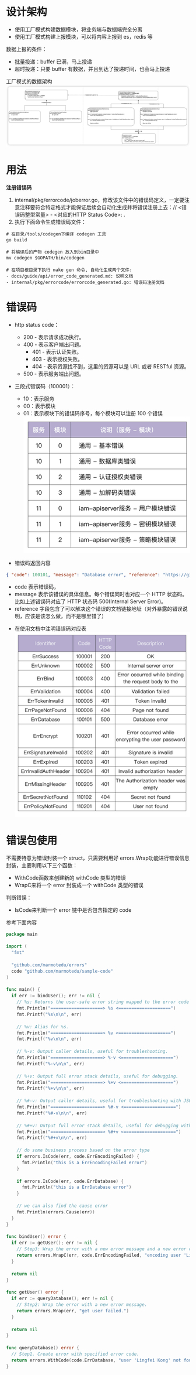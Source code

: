 # 设计架构

- 使用工厂模式构建数据模块，将业务端与数据端完全分离
- 使用工厂模式构建上报模块，可以将内容上报到 es，redis 等

数据上报的条件：
- 批量投递：buffer 已满，马上投递
- 超时投递：只要 buffer 有数据，并且到达了投递时间，也会马上投递

工厂模式的数据架构
![](../img/数据架构.png)


# 用法

**注册错误码**
1. internal/pkg/errorcode/joberror.go，修改该文件中的错误码定义，一定要注意注释要符合特定格式才能保证后续会自动化生成并将错误注册上去：// <错误码整型常量> - <对应的HTTP Status Code>: .
2. 执行下面命令生成错误码文件：
```shell
# 在目录/tools/codegen下编译 codegen 工具
go build

# 将编译后的产物 codegen 放入到bin目录中
mv codegen $GOPATH/bin/codegen

# 在项目根目录下执行 make gen 命令, 自动化生成两个文件:
- docs/guide/api/error_code_generated.md: 说明文档
- internal/pkg/errorcode/errorcode_generated.go: 错误码注册文档

```

# 错误码

* http status code：
  - 200 - 表示请求成功执行。
  - 400 - 表示客户端出问题。
    - 401 - 表示认证失败。
    - 403 - 表示授权失败。
    - 404 - 表示资源找不到，这里的资源可以是 URL 或者 RESTful 资源。
  - 500 - 表示服务端出问题。

* 三段式错误码（100001）：
  * 10：表示服务
  * 00：表示模块
  * 01：表示模块下的错误码序号，每个模块可以注册 100 个错误
![](../img/errors-code.png)

* 错误码返回内容
```json
{ "code": 100101, "message": "Database error", "reference": "https://github.com/marmotedu/iam/tree/master/docs/guide/zh-CN/faq/iam-apiserver"}
```
- code 表示错误码，
- message 表示该错误的具体信息。每个错误同时也对应一个 HTTP 状态码。比如上述错误码对应了 HTTP 状态码 500(Internal Server Error)。
- reference 字段包含了可以解决这个错误的文档链接地址（对外暴露的错误说明，应该是该怎么做，而不是哪里错了）

* 在使用文档中注明错误码对应表
![](../img/errors-table.png)

# 错误包使用

不需要特意为错误封装一个 struct，只需要利用好 errors.Wrap功能进行错误信息封装，主要利用以下三个函数：
- WithCode函数来创建新的 withCode 类型的错误
- WrapC来将一个 error 封装成一个 withCode 类型的错误

判断错误：
- IsCode来判断一个 error 链中是否包含指定的 code

参考下面内容
```go
package main

import (
  "fmt"

  "github.com/marmotedu/errors"
  code "github.com/marmotedu/sample-code"
)

func main() {
  if err := bindUser(); err != nil {
    // %s: Returns the user-safe error string mapped to the error code or the error message if none is specified.
    fmt.Println("====================> %s <====================")
    fmt.Printf("%s\n\n", err)

    // %v: Alias for %s.
    fmt.Println("====================> %v <====================")
    fmt.Printf("%v\n\n", err)

    // %-v: Output caller details, useful for troubleshooting.
    fmt.Println("====================> %-v <====================")
    fmt.Printf("%-v\n\n", err)

    // %+v: Output full error stack details, useful for debugging.
    fmt.Println("====================> %+v <====================")
    fmt.Printf("%+v\n\n", err)

    // %#-v: Output caller details, useful for troubleshooting with JSON formatted output.
    fmt.Println("====================> %#-v <====================")
    fmt.Printf("%#-v\n\n", err)

    // %#+v: Output full error stack details, useful for debugging with JSON formatted output.
    fmt.Println("====================> %#+v <====================")
    fmt.Printf("%#+v\n\n", err)

    // do some business process based on the error type
    if errors.IsCode(err, code.ErrEncodingFailed) {
      fmt.Println("this is a ErrEncodingFailed error")
    }

    if errors.IsCode(err, code.ErrDatabase) {
      fmt.Println("this is a ErrDatabase error")
    }

    // we can also find the cause error
    fmt.Println(errors.Cause(err))
  }
}

func bindUser() error {
  if err := getUser(); err != nil {
    // Step3: Wrap the error with a new error message and a new error code if needed.
    return errors.WrapC(err, code.ErrEncodingFailed, "encoding user 'Lingfei Kong' failed.")
  }

  return nil
}

func getUser() error {
  if err := queryDatabase(); err != nil {
    // Step2: Wrap the error with a new error message.
    return errors.Wrap(err, "get user failed.")
  }

  return nil
}

func queryDatabase() error {
  // Step1. Create error with specified error code.
  return errors.WithCode(code.ErrDatabase, "user 'Lingfei Kong' not found.")
}
```



